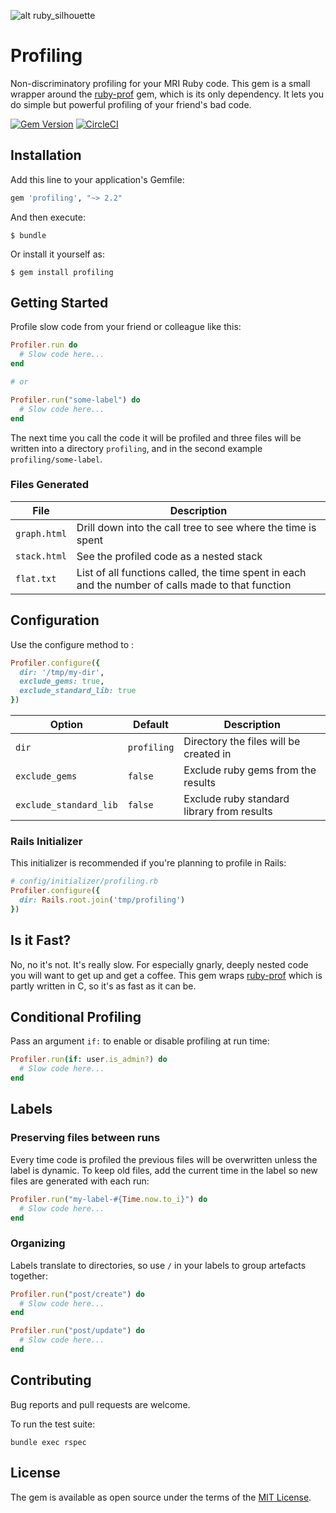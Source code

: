 ![alt ruby_silhouette](https://raw.githubusercontent.com/lukes/profiling/master/img/ruby.png)

# Profiling

Non-discriminatory profiling for your MRI Ruby code. This gem is a small wrapper around the [ruby-prof](https://github.com/ruby-prof/ruby-prof) gem, which is its only dependency. It lets you do simple but powerful profiling of your friend's bad code.

[![Gem Version](https://badge.fury.io/rb/profiling.svg)](https://badge.fury.io/rb/profiling)
[![CircleCI](https://circleci.com/gh/lukes/profiling/tree/master.svg?style=shield)](https://circleci.com/gh/lukes/profiling/tree/master)

## Installation

Add this line to your application's Gemfile:

```ruby
gem 'profiling', "~> 2.2"
```

And then execute:

    $ bundle

Or install it yourself as:

    $ gem install profiling

## Getting Started

Profile slow code from your friend or colleague like this:

```ruby
Profiler.run do
  # Slow code here...
end

# or

Profiler.run("some-label") do
  # Slow code here...
end
```

The next time you call the code it will be profiled and three files will be written into a directory `profiling`, and in the second example `profiling/some-label`.

### Files Generated

| File | Description |
| ------------- | ------------- |
| `graph.html` | Drill down into the call tree to see where the time is spent |
| `stack.html` | See the profiled code as a nested stack |
| `flat.txt` | List of all functions called, the time spent in each and the number of calls made to that function |

## Configuration

Use the configure method to :

```ruby
Profiler.configure({
  dir: '/tmp/my-dir',
  exclude_gems: true,
  exclude_standard_lib: true
})
```

| Option | Default | Description |
| ------ | --------|------------ |
| `dir` | `profiling` | Directory the files will be created in |
| `exclude_gems` | `false` | Exclude ruby gems from the results |
| `exclude_standard_lib` | `false` | Exclude ruby standard library from results |

### Rails Initializer

This initializer is recommended if you're planning to profile in Rails:

```ruby
# config/initializer/profiling.rb
Profiler.configure({
  dir: Rails.root.join('tmp/profiling')
})
```

## Is it Fast?

No, no it's not. It's really slow. For especially gnarly, deeply nested code you will want to get up and get a coffee. This gem wraps [ruby-prof](https://github.com/ruby-prof/ruby-prof) which is partly written in C, so it's as fast as it can be.
## Conditional Profiling

Pass an argument `if:` to enable or disable profiling at run time:

```ruby
Profiler.run(if: user.is_admin?) do
  # Slow code here...
end
```

## Labels
### Preserving files between runs

Every time code is profiled the previous files will be overwritten unless the label is dynamic. To keep old files, add the current time in the label so new files are generated with each run:

```ruby
Profiler.run("my-label-#{Time.now.to_i}") do
  # Slow code here...
end
```

### Organizing

Labels translate to directories, so use `/` in your labels to group artefacts together:

```ruby
Profiler.run("post/create") do
  # Slow code here...
end

Profiler.run("post/update") do
  # Slow code here...
end
```

## Contributing

Bug reports and pull requests are welcome.

To run the test suite:

    bundle exec rspec

## License

The gem is available as open source under the terms of the [MIT License](https://opensource.org/licenses/MIT).
